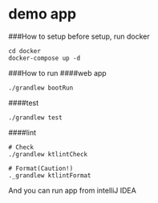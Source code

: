 # demo app

###How to setup
before setup, run docker
```
cd docker
docker-compose up -d
```

###How to run
####web app
```
./grandlew bootRun
```

####test
```
./grandlew test
```

####lint

```
# Check
./grandlew ktlintCheck

# Format(Caution!)
._grandlew ktlintFormat
```
And you can run app from intelliJ IDEA
